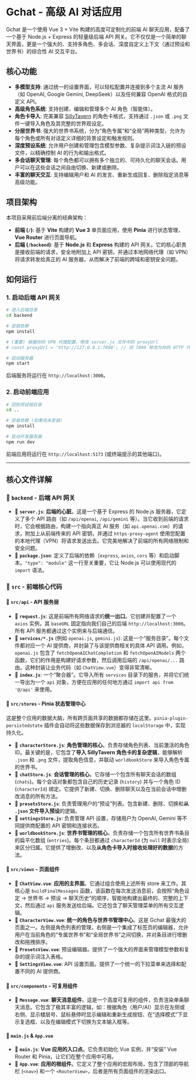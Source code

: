 # Gchat - 高级 AI 对话应用

Gchat 是一个使用 Vue 3 + Vite 构建的高度可定制化的前端 AI 聊天应用，配备了一个基于 Node.js + Express 的轻量级后端 API 网关。它不仅仅是一个简单的聊天界面，更是一个强大的、支持多角色、多会话、深度自定义上下文（通过预设和世界书）的综合性 AI 交互平台。

## 核心功能

- **多模型支持**: 通过统一的设置界面，可以轻松配置并连接到多个主流 AI 服务（如 OpenAI, Google Gemini, DeepSeek）以及任何兼容 OpenAI 格式的自定义 API。
- **高级角色系统**: 支持创建、编辑和管理多个 AI 角色（智能体）。
- **角色卡导入**: 完美兼容 [SillyTavern](https://github.com/SillyTavern/SillyTavern) 的角色卡格式，支持通过 `.json` 或 `.png` 文件一键导入角色及其完整的世界观设定。
- **分层世界书**: 强大的世界书系统，分为“角色专属”和“全局”两种类型，允许为每个角色或所有对话定义详细的背景设定和触发规则。
- **深度预设系统**: 允许用户创建和管理包含模型参数、复杂提示词注入链的预设文件，以精确控制 AI 的行为和输出格式。
- **多会话聊天管理**: 每个角色都可以拥有多个独立的、可持久化的聊天会话。用户可以在这些会话之间自由切换、新建或删除。
- **丰富的聊天交互**: 支持编辑用户和 AI 的发言、重新生成回复、删除指定消息等高级功能。

## 项目架构

本项目采用前后端分离的经典架构：

- **前端 (`/`)**: 基于 **Vite** 构建的 **Vue 3** 单页面应用，使用 **Pinia** 进行状态管理，**Vue Router** 进行页面导航。
- **后端 (`/backend`)**: 基于 **Node.js** 和 **Express** 构建的 API 网关。它的核心职责是接收前端的请求，安全地附加上 API 密钥，并通过本地网络代理（如 VPN）将请求转发给真正的 AI 服务器，从而解决了前端的跨域和密钥安全问题。

## 如何运行

### 1. 启动后端 API 网关

```bash
# 进入后端目录
cd backend

# 安装依赖
npm install

# (重要) 根据你的 VPN 代理配置，修改 server.js 文件中的 proxyUrl
# const proxyUrl = 'http://127.0.0.1:7890'; // 将 7890 修改为你的 HTTP 代理端口

# 启动服务器
npm start
```

后端服务将运行在 `http://localhost:3000`。

### 2. 启动前端应用

```bash
# 回到项目根目录
cd ..

# 安装依赖 (如果尚未安装)
npm install

# 启动开发服务器
npm run dev
```

前端应用将运行在 `http://localhost:5173` (或终端提示的其他端口)。

---

## 核心文件详解

### 📁 `backend` - 后端 API 网关

- 📄 **`server.js`**: **后端的心脏**。这是一个基于 Express 的 Node.js 服务器，它定义了多个 API 路由（如 `/api/openai`, `/api/gemini` 等）。当它收到前端的请求时，它会根据路由，构建一个指向真正 AI 服务（如 `api.openai.com`）的请求，附加上从前端传来的 API 密钥，并通过 `https-proxy-agent` 使用您配置的本地代理（VPN）将请求发送出去。它完美地解决了前端的所有网络限制和安全问题。
- 📄 **`package.json`**: 定义了后端的依赖（`express`, `axios`, `cors` 等）和启动脚本。`"type": "module"` 这一行至关重要，它让 Node.js 可以使用现代的 `import` 语法。

### 📁 `src` - 前端核心代码

#### 📁 `src/api` - API 服务层

- 📄 **`request.js`**: 这是前端所有网络请求的**统一出口**。它创建并配置了一个 `axios` 实例，其 `baseURL` 固定指向我们自己的后端 `http://localhost:3000`。所有 API 服务都通过这个实例来与后端通信。
- 📁 **`services/*.js`** (例如 `openai.js`, `gemini.js`): 这是一个“服务目录”。每个文件都对应一个 AI 提供商，并封装了与该提供商相关的具体 API 调用。例如，`openai.js` 包含了 `fetchOpenAIChatCompletion` 和 `fetchOpenAIModels` 两个函数，它们的作用是构建好请求参数，然后调用后端的 `/api/openai/...` 路由。这种封装让业务代码（如 `ChatView.vue`）变得非常清晰。
- 📄 **`index.js`**: 一个“聚合器”。它导入所有 `services` 目录下的服务，并将它们统一导出为一个 `api` 对象，方便在应用的任何地方通过 `import api from '@/api'` 来使用。

#### 📁 `src/stores` - Pinia 状态管理中心

这是整个应用的数据大脑，所有跨页面共享的数据都存储在这里。`pinia-plugin-persistedstate` 插件会自动将这些数据保存到浏览器的 `localStorage` 中，实现持久化。

- 📄 **`characterStore.js`**: **角色管理的核心**。负责存储角色列表、当前激活的角色 ID。最关键的是，它包含了**导入 SillyTavern 角色卡的复杂逻辑**，能够解析 `.json` 和 `.png` 文件，提取角色信息，并联动 `worldbookStore` 来导入角色专属的世界书。
- 📄 **`chatStore.js`**: **会话管理的核心**。它存储一个包含所有聊天会话的数组 (`chats`)。每个会话对象都包含自己的历史记录 (`history`) 并与一个角色 ID (`characterId`) 绑定。它提供了新建、切换、删除聊天以及在当前会话中增删改消息的所有方法。
- 📄 **`presetsStore.js`**: 负责管理用户的“预设”列表。包含新建、删除、切换和**从 `.json` 文件导入预设**的逻辑。
- 📄 **`settingsStore.js`**: 负责管理 API 设置，存储用户为 OpenAI, Gemini 等不同提供商配置的 API 密钥和连接状态。
- 📄 **`worldbookStore.js`**: **世界书管理的核心**。负责存储一个包含所有世界书条目的扁平化数组 (`entries`)。每个条目都通过 `characterId` (为 `null` 时表示全局) 来区分归属。它提供了增删改、以及**从角色卡导入时接收处理好的数据**的方法。

#### 📁 `src/views` - 页面组件

- 📄 **`ChatView.vue`**: **应用的主界面**。它通过组合使用上述所有 store 来工作。其核心是 `buildFinalMessages` 函数，该函数在每次发送消息前，会按照“角色设定 -> 世界书 -> 预设 -> 聊天历史”的顺序，智能地构建出最终的、完整的上下文，然后通过 `api` 服务发送给后端。它还包含了聊天管理菜单的所有交互逻辑。
- 📄 **`CharacterView.vue`**: **统一的角色与世界书管理中心**。这是 Gchat 最强大的页面之一。左侧是角色列表的管理，右侧是一个集成了标签页的编辑器，允许用户在当前角色的“专属世界书”和“全局世界书”之间切换，并对条目进行增删改和拖拽排序。
- 📄 **`PresetsView.vue`**: 预设编辑器。提供了一个强大的界面来管理模型参数和复杂的提示词注入表格。
- 📄 **`SettingsView.vue`**: API 设置页面。提供了一个统一的下拉菜单来选择和配置不同的 AI 提供商。

#### 📁 `src/components` - 可复用组件

- 📄 **`Message.vue`**: **聊天消息组件**。这是一个高度可复用的组件，负责渲染单条聊天消息。它包含了极其丰富的逻辑，如：根据角色（用户/AI）显示在左侧或右侧、显示楼层号、鼠标悬停时显示编辑和重新生成按钮、在“选择模式”下显示复选框、以及在编辑模式下切换为文本输入框等。

#### 📄 **`main.js` & `App.vue`**

- 📄 **`main.js`**: **Vue 应用的入口点**。它负责初始化 Vue 实例，并“安装” Vue Router 和 Pinia，让它们在整个应用中可用。
- 📄 **`App.vue`**: **应用的根组件**。它定义了整个应用的宏观布局，包含了顶部的导航栏 (`<nav>`) 和一个 `<RouterView>`，后者是所有页面组件的渲染出口。

